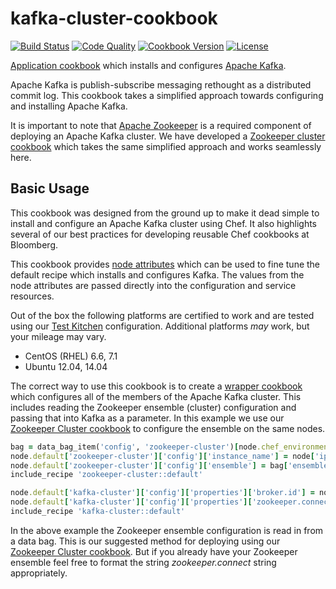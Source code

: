 # kafka-cluster-cookbook
[![Build Status](https://img.shields.io/travis/bloomberg/kafka-cookbook.svg)](https://travis-ci.org/bloomberg/kafka-cookbook)
[![Code Quality](https://img.shields.io/codeclimate/github/bloomberg/kafka-cookbook.svg)](https://codeclimate.com/github/bloomberg/kafka-cookbook)
[![Cookbook Version](https://img.shields.io/cookbook/v/kafka-cluster.svg)](https://supermarket.chef.io/cookbooks/kafka-cluster)
[![License](https://img.shields.io/badge/license-Apache_2-blue.svg)](https://www.apache.org/licenses/LICENSE-2.0)

[Application cookbook][0] which installs and configures
[Apache Kafka][1].

Apache Kafka is publish-subscribe messaging rethought as a distributed
commit log. This cookbook takes a simplified approach towards
configuring and installing Apache Kafka.

It is important to note that [Apache Zookeeper][10] is a required
component of deploying an Apache Kafka cluster. We have developed a
[Zookeeper cluster cookbook][11] which takes the same simplified
approach and works seamlessly here.

## Basic Usage
This cookbook was designed from the ground up to make it dead simple
to install and configure an Apache Kafka cluster using Chef. It also
highlights several of our best practices for developing reusable Chef
cookbooks at Bloomberg.

This cookbook provides [node attributes](attributes/default.rb) which
can be used to fine tune the default recipe which installs and
configures Kafka. The values from the node attributes are passed
directly into the configuration and service resources.

Out of the box the following platforms are certified to work and
are tested using our [Test Kitchen][8] configuration. Additional platforms
_may_ work, but your mileage may vary.
- CentOS (RHEL) 6.6, 7.1
- Ubuntu 12.04, 14.04

The correct way to use this cookbook is to create a [wrapper cookbook][2]
which configures all of the members of the Apache Kafka cluster. This
includes reading the Zookeeper ensemble (cluster) configuration and passing
that into Kafka as a parameter. In this example we use our [Zookeeper Cluster
cookbook][11] to configure the ensemble on the same nodes.
```ruby
bag = data_bag_item('config', 'zookeeper-cluster')[node.chef_environment]
node.default['zookeeper-cluster']['config']['instance_name'] = node['ipaddress']
node.default['zookeeper-cluster']['config']['ensemble'] = bag['ensemble']
include_recipe 'zookeeper-cluster::default'

node.default['kafka-cluster']['config']['properties']['broker.id'] = node['ipaddress'].rpartition('.').last
node.default['kafka-cluster']['config']['properties']['zookeeper.connect'] = bag['ensemble'].map { |m| "#{m}:2181"}.join(',').concat('/kafka')
include_recipe 'kafka-cluster::default'
```

In the above example the Zookeeper ensemble configuration is read in
from a data bag. This is our suggested method for deploying using our
[Zookeeper Cluster cookbook][11]. But if you already have your
Zookeeper ensemble feel free to format the string _zookeeper.connect_
string appropriately.

[0]: http://blog.vialstudios.com/the-environment-cookbook-pattern/#theapplicationcookbook
[1]: http://kafka.apache.org/
[2]: http://blog.vialstudios.com/the-environment-cookbook-pattern#thewrappercookbook
[3]: http://blog.vialstudios.com/the-environment-cookbook-pattern#thelibrarycookbook
[4]: https://github.com/johnbellone/libartifact-cookbook
[5]: https://github.com/poise/poise
[6]: https://github.com/poise/poise-service
[7]: https://github.com/skottler/selinux
[8]: https://github.com/test-kitchen/test-kitchen
[9]: http://kafka.apache.org/documentation.html#brokerconfigs
[10]: https://zookeeper.apache.org
[11]: https://github.com/bloomberg/zookeeper-cookbook
[12]: https://engineering.linkedin.com/kafka/benchmarking-apache-kafka-2-million-writes-second-three-cheap-machines
